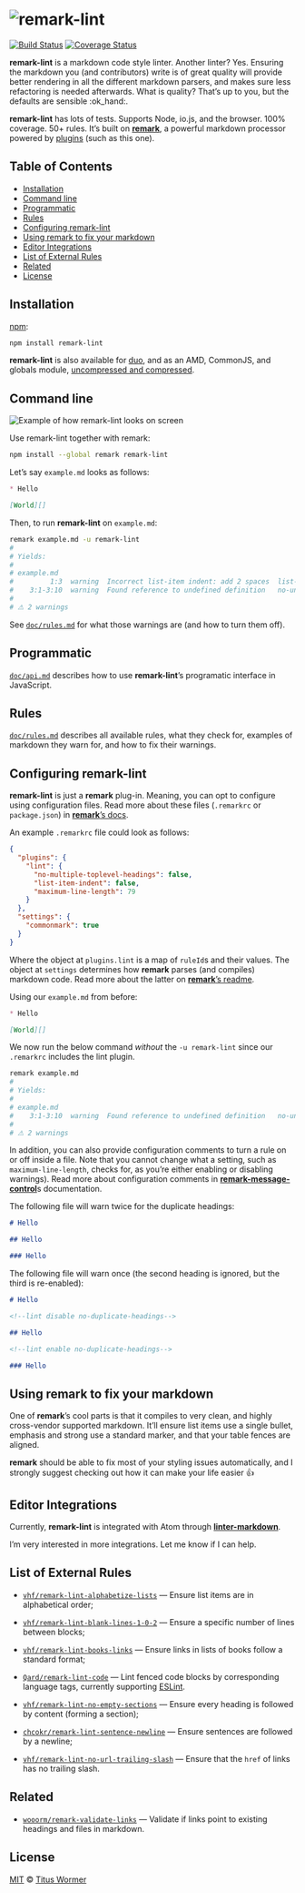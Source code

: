 # ![remark-lint][logo]

[![Build Status][travis-badge]][travis-ci]
[![Coverage Status][coverage-badge]][coverage-ci]

**remark-lint** is a markdown code style linter.  Another linter?  Yes.
Ensuring the markdown you (and contributors) write is of great quality will
provide better rendering in all the different markdown parsers, and makes
sure less refactoring is needed afterwards. What is quality? That’s up to you,
but the defaults are sensible :ok\_hand:.

**remark-lint** has lots of tests.  Supports Node, io.js, and the browser.
100% coverage.  50+ rules.  It’s built on [**remark**][remark],
a powerful markdown processor powered by [plugins][remark-plugins]
(such as this one).

## Table of Contents

*   [Installation](#installation)
*   [Command line](#command-line)
*   [Programmatic](#programmatic)
*   [Rules](#rules)
*   [Configuring remark-lint](#configuring-remark-lint)
*   [Using remark to fix your markdown](#using-remark-to-fix-your-markdown)
*   [Editor Integrations](#editor-integrations)
*   [List of External Rules](#list-of-external-rules)
*   [Related](#related)
*   [License](#license)

## Installation

[npm][npm-install]:

```bash
npm install remark-lint
```

**remark-lint** is also available for [duo][duo-install],
and as an AMD, CommonJS, and globals module, [uncompressed and
compressed][releases].

## Command line

![Example of how remark-lint looks on screen][screenshot]

Use remark-lint together with remark:

```bash
npm install --global remark remark-lint
```

Let’s say `example.md` looks as follows:

```md
* Hello

[World][]
```

Then, to run **remark-lint** on `example.md`:

```bash
remark example.md -u remark-lint
#
# Yields:
#
# example.md
#         1:3  warning  Incorrect list-item indent: add 2 spaces  list-item-indent
#    3:1-3:10  warning  Found reference to undefined definition   no-undefined-references
#
# ⚠ 2 warnings
```

See [`doc/rules.md`][rules] for what those warnings are (and how to
turn them off).

## Programmatic

[`doc/api.md`][api] describes how to use **remark-lint**’s
programatic interface in JavaScript.

## Rules

[`doc/rules.md`][rules] describes all available rules, what they check
for, examples of markdown they warn for, and how to fix their warnings.

## Configuring remark-lint

**remark-lint** is just a **remark** plug-in.  Meaning, you can opt to
configure using configuration files.  Read more about these files
(`.remarkrc` or `package.json`) in [**remark**’s docs][remarkrc].

An example `.remarkrc` file could look as follows:

```json
{
  "plugins": {
    "lint": {
      "no-multiple-toplevel-headings": false,
      "list-item-indent": false,
      "maximum-line-length": 79
    }
  },
  "settings": {
    "commonmark": true
  }
}
```

Where the object at `plugins.lint` is a map of `ruleId`s and their values. The
object at `settings` determines how **remark** parses (and compiles)
markdown code. Read more about the latter on
[**remark**’s readme][remark-process].

Using our `example.md` from before:

```md
* Hello

[World][]
```

We now run the below command _without_ the `-u remark-lint` since
our `.remarkrc` includes the lint plugin.

```bash
remark example.md
#
# Yields:
#
# example.md
#    3:1-3:10  warning  Found reference to undefined definition   no-undefined-references
#
# ⚠ 2 warnings
```

In addition, you can also provide configuration comments to turn a rule
on or off inside a file. Note that you cannot change what a setting,
such as `maximum-line-length`, checks for, as you’re either enabling
or disabling warnings). Read more about configuration comments in
[**remark-message-control**][message-control]s documentation.

The following file will warn twice for the duplicate headings:

```markdown
# Hello

## Hello

### Hello
```

The following file will warn once (the second heading is ignored,
but the third is re-enabled):

```markdown
# Hello

<!--lint disable no-duplicate-headings-->

## Hello

<!--lint enable no-duplicate-headings-->

### Hello
```

## Using remark to fix your markdown

One of **remark**’s cool parts is that it compiles to very clean, and highly
cross-vendor supported markdown. It’ll ensure list items use a single bullet,
emphasis and strong use a standard marker, and that your table fences are
aligned.

**remark** should be able to fix most of your styling issues automatically,
and I strongly suggest checking out how it can make your life easier :+1:

## Editor Integrations

Currently, **remark-lint** is integrated with Atom through
[**linter-markdown**][linter-markdown].

I’m very interested in more integrations. Let me know if I can help.

## List of External Rules

<!--
This list is ordered based on the name without prefix, so
excluding `remark-lint-no-` or `remark-lint-`
-->

*   [`vhf/remark-lint-alphabetize-lists`](https://github.com/vhf/remark-lint-alphabetize-lists)
    — Ensure list items are in alphabetical order;

*   [`vhf/remark-lint-blank-lines-1-0-2`](https://github.com/vhf/remark-lint-blank-lines-1-0-2)
    — Ensure a specific number of lines between blocks;

*   [`vhf/remark-lint-books-links`](https://github.com/vhf/remark-lint-books-links)
    — Ensure links in lists of books follow a standard format;

*   [`Qard/remark-lint-code`](https://github.com/Qard/remark-lint-code)
    — Lint fenced code blocks by corresponding language tags,
    currently supporting [ESLint](https://github.com/Qard/remark-lint-code-eslint).

*   [`vhf/remark-lint-no-empty-sections`](https://github.com/vhf/remark-lint-no-empty-sections)
    — Ensure every heading is followed by content (forming a section);

*   [`chcokr/remark-lint-sentence-newline`](https://github.com/chcokr/remark-lint-sentence-newline)
    — Ensure sentences are followed by a newline;

*   [`vhf/remark-lint-no-url-trailing-slash`](https://github.com/vhf/remark-lint-no-url-trailing-slash)
    — Ensure that the `href` of links has no trailing slash.

## Related

*   [`wooorm/remark-validate-links`](https://github.com/wooorm/remark-validate-links)
    — Validate if links point to existing headings and files in markdown.

## License

[MIT][license] © [Titus Wormer][author]

<!-- Definitions -->

[travis-badge]: https://img.shields.io/travis/wooorm/remark-lint.svg

[travis-ci]: https://travis-ci.org/wooorm/remark-lint

[coverage-badge]: https://img.shields.io/codecov/c/github/wooorm/remark-lint.svg

[coverage-ci]: https://codecov.io/github/wooorm/remark-lint

[npm-install]: https://docs.npmjs.com/cli/install

[duo-install]: http://duojs.org/#getting-started

[releases]: https://github.com/wooorm/remark-lint/releases

[author]: http://wooorm.com

[logo]: https://cdn.rawgit.com/wooorm/remark-lint/master/logo.svg

[screenshot]: https://cdn.rawgit.com/wooorm/remark-lint/master/screenshot.png

[rules]: doc/rules.md

[api]: doc/api.md

[license]: LICENSE

[remark]: https://github.com/wooorm/remark

[remark-plugins]: https://github.com/wooorm/remark/blob/master/doc/plugins.md

[remarkrc]: https://github.com/wooorm/remark/blob/master/doc/remarkrc.5.md

[remark-process]: https://github.com/wooorm/remark#remarkprocessvalue-options-done

[linter-markdown]: https://atom.io/packages/linter-markdown

[message-control]: https://github.com/wooorm/remark-message-control#markers
